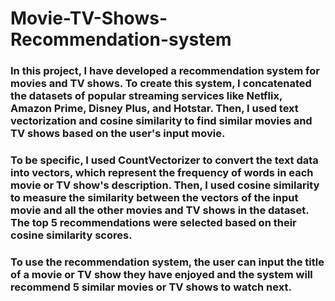 # Movie-TV-Shows-Recommendation-system

### In this project, I have developed a recommendation system for movies and TV shows. To create this system, I concatenated the datasets of popular streaming services like Netflix, Amazon Prime, Disney Plus, and Hotstar. Then, I used text vectorization and cosine similarity to find similar movies and TV shows based on the user's input movie.

### To be specific, I used CountVectorizer to convert the text data into vectors, which represent the frequency of words in each movie or TV show's description. Then, I used cosine similarity to measure the similarity between the vectors of the input movie and all the other movies and TV shows in the dataset. The top 5 recommendations were selected based on their cosine similarity scores.

### To use the recommendation system, the user can input the title of a movie or TV show they have enjoyed and the system will recommend 5 similar movies or TV shows to watch next.


